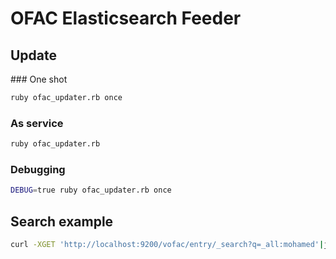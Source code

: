 # OFAC Elasticsearch Feeder
## Update
### One shot
```bash
ruby ofac_updater.rb once
```
### As service
```bash
ruby ofac_updater.rb
```
### Debugging
```bash
DEBUG=true ruby ofac_updater.rb once
```
## Search example
```bash
curl -XGET 'http://localhost:9200/vofac/entry/_search?q=_all:mohamed'|json
```
